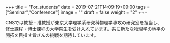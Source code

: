 +++
title =  "For_students"
date = 2019-07-21T14:09:19+09:00
tags = ["Seminar","Conference"]
image = ""
draft = false
weight = "2"
+++

CNSでは教授・准教授が東京大学理学系研究科物理学専攻の研究室を担当し、修士課程・博士課程の大学院生を受け入れています。共に新たな物理学の地平の開拓を目指す皆さんの挑戦を期待しています。

